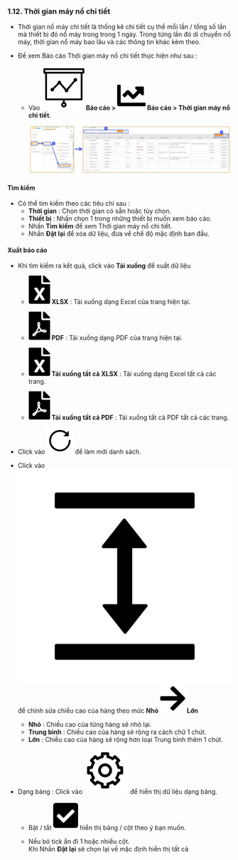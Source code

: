 ### 1.12. Thời gian máy nổ chi tiết
- Thời gian nổ máy chi tiết là thống kê chi tiết cụ thể mỗi lần / tổng  số lần mà thiết bị đó nổ máy trong trong 1 ngày.  Trong từng lần đó di chuyển nổ máy, thời gian nổ máy bao lâu và các thông tin khác kèm theo.

- Để xem Báo cáo Thời gian máy nổ chi tiết thực hiện như sau : 
  - Vào **<span class="icon-left svg-filter-tick">![Ok](/docs/assets/images/web-interface/icon/SVG/dynamic.svg )Báo cáo > <span class="icon-left svg-filter-tick">![Ok](/docs/assets/images/web-interface/icon/SVG/chart-line.svg)  Báo cáo > Thời gian máy nổ chi tiết**.
 
    <span style="display:block;text-align:left">![Interface Web](/docs/assets/images/web-interface/reports/status-device.png)

####  Tìm kiếm 
- Có thể tìm kiếm theo các tiêu chí sau :
  - **Thời gian** : Chọn thời gian có sẵn hoặc tùy chọn.
  - **Thiết bị** : Nhấn chọn 1 trong những thiết bị muốn xem báo cáo.
  - Nhấn **Tìm kiếm** để xem Thời gian máy nổ chi tiết.
  - Nhấn **Đặt lại** để xóa dữ liệu, đưa về chế độ mặc định ban đầu.

#### Xuất báo cáo
* Khi tìm kiếm ra kết quả, click vào **Tải xuống** để xuất dữ liệu

  - <span class="icon-left svg-filter-circlegreen2">![Ok](/docs/assets/images/web-interface/icon/SVG/file-excel1.svg) **XLSX** : Tải xuống dạng Excel của trang hiện tại.

  - <span class="icon-left svg-filter-circlered">![Ok](/docs/assets/images/web-interface/icon/SVG/file-pdf1.svg) **PDF** : Tải xuống dạng PDF của trang hiện tại.

  - <span class="icon-left svg-filter-circlegreen2">![Ok](/docs/assets/images/web-interface/icon/SVG/file-excel1.svg) **Tải xuống tất cả XLSX** : Tải xuống dạng Excel tất cả các trang.
  
  - <span class="icon-left svg-filter-circlered">![Ok](/docs/assets/images/web-interface/icon/SVG/file-pdf1.svg) **Tải xuống tất cả PDF** : Tải xuống tất cả  PDF tất cả các trang.

- Click vào <span class="icon-left svg-filter-info">![Ok](/docs/assets/images/web-interface/icon/SVG/icons8-reset.svg) để làm mới danh sách.
      
- Click vào <span class="icon-left svg-filter-info">![Ok](/docs/assets/images/web-interface/icon/SVG/column-height.svg) để chỉnh sửa chiều cao của hàng theo mức **Nhỏ** <span class="icon-left svg-filter-serch">![Ok](/docs/assets/images/web-interface/icon/SVG/arrow-right.svg) **Lớn** 

  - **Nhỏ** : Chiều cao của từng hàng sẽ nhỏ lại.
  - **Trung bình** : Chiều cao của hàng sẽ rộng ra cách chữ 1 chút.
  - **Lớn** : Chiều cao của hàng sẽ rộng hơn loại Trung bình thêm 1 chút.
- Dạng bảng :  Click vào <span class="icon-left ">![Ok](/docs/assets/images/web-interface/icon/SVG/icons8-gear.svg) để hiển thị dữ liệu dạng bảng.

    - Bật / tắt <span class="icon-left svg-filter-tick">![Ok](/docs/assets/images/web-interface/icon/SVG/check-square1.svg) hiển thị bảng / cột theo ý bạn muốn.
    
    - Nếu bỏ tick ẩn đi 1 hoặc nhiểu cột. <br>
    Khi Nhấn **Đặt lại** sẽ chọn lại về mặc định hiển thị tất cả
